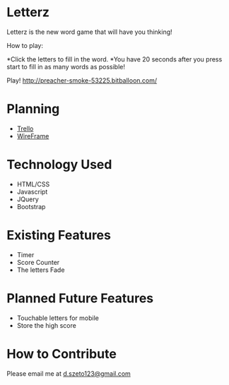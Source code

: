 # Letterz

Letterz is the new word game that will have you thinking!

How to play: 

*Click the letters to fill in the word. 
*You have 20 seconds after you press start to fill in as many words as possible!


Play! http://preacher-smoke-53225.bitballoon.com/

# Planning

* [Trello](https://trello.com/b/vGZyZSdw/project-1-game)
* [WireFrame](https://drive.google.com/file/d/0B8WbU21wnMA9Ykpjc1AweDJkMnc/view?usp=sharing)

# Technology Used

* HTML/CSS
* Javascript
* JQuery
* Bootstrap

# Existing Features

* Timer
* Score Counter
* The letters Fade

# Planned Future Features

* Touchable letters for mobile
* Store the high score


# How to Contribute

Please email me at d.szeto123@gmail.com 